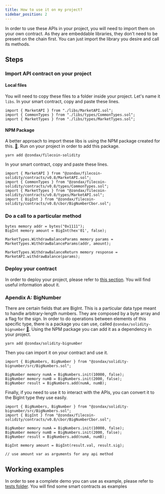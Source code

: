 ```yaml
---
title: How to use it on my project?
sidebar_position: 2
---
```


In order to use these APIs in your project, you will need to import them on your own contract. 
As they are embeddable libraries, they don't need to be present on the chain first. You can just import the library you desire and call its methods.

## Steps

### Import API contract on your project 

#### Local files
You will need to copy these files to a folder inside your project. Let's name it `libs`. In your smart contract, copy and paste these lines.

```solidity
import { MarketAPI } from "./libs/MarketAPI.sol";
import { CommonTypes } from "./libs/types/CommonTypes.sol";
import { MarketTypes } from "./libs/types/MarketTypes.sol";
```

#### NPM Package
A better approach to import these libs is using the NPM package created for this. [:link:](https://www.npmjs.com/package/@zondax/filecoin-solidity). 
Run on your project in order to add this package. 
```yarn
yarn add @zondax/filecoin-solidity
```

In your smart contract, copy and paste these lines.

```solidity
import { MarketAPI } from "@zondax/filecoin-solidity/contracts/v0.8/MarketAPI.sol";
import { CommonTypes } from "@zondax/filecoin-solidity/contracts/v0.8/types/CommonTypes.sol";
import { MarketTypes } from "@zondax/filecoin-solidity/contracts/v0.8/types/MarketAPI.sol";
import { BigInt } from "@zondax/filecoin-solidity/contracts/v0.8/cbor/BigNumberCbor.sol";
```

### Do a call to a particular method

```solidity
bytes memory addr = bytes("0x1111");
BigInt memory amount = BigInt(hex'01', false);

MarketTypes.WithdrawBalanceParams memory params = MarketTypes.WithdrawBalanceParams(addr, amount);

MarketTypes.WithdrawBalanceReturn memory response = MarketAPI.withdrawBalance(params);
```

### Deploy your contract

In order to deploy your project, please refer to [this section](../deploy-it.md). You will find useful information about it.

### Apendix A: BigNumber
There are certain fields that are BigInt. This is a particular data type meant to handle arbitrary-length numbers. They are composed by a byte array and a flag for the sign.
In order to do operations between elements of this specific type, there is a package you can use, called `@zondax/solidity-bignumber` [:link:](https://github.com/Zondax/solidity-BigNumber).
Using the NPM package you can add it as a dependency in your project.

```yarn
yarn add @zondax/solidity-bignumber
```

Then you can import it on your contract and use it. 

```solidity
import { BigNumbers, BigNumber } from "@zondax/solidity-bignumber/src/BigNumbers.sol";

BigNumber memory numA = BigNumbers.init(10000, false);
BigNumber memory numB = BigNumbers.init(2000, false);
BigNumber result = BigNumbers.add(numA, numB);
```

Finally, if you need to use it to interact with the APIs, you can convert it to the BigInt type they use easily. 

```solidity
import { BigNumbers, BigNumber } from "@zondax/solidity-bignumber/src/BigNumbers.sol";
import { BigInt } from "@zondax/filecoin-solidity/contracts/v0.8/cbor/BigNumberCbor.sol";

BigNumber memory numA = BigNumbers.init(10000, false);
BigNumber memory numB = BigNumbers.init(2000, false);
BigNumber result = BigNumbers.add(numA, numB);

BigInt memory amount = BigInt(result.val, result.sig);

// use amount var as arguments for any api method
```


## Working examples
In order to see a complete demo you can use as example, please refer to [tests folder](https://github.com/Zondax/filecoin-solidity/tree/master/contracts/v0.8/tests). You will find some smart contracts as examples
